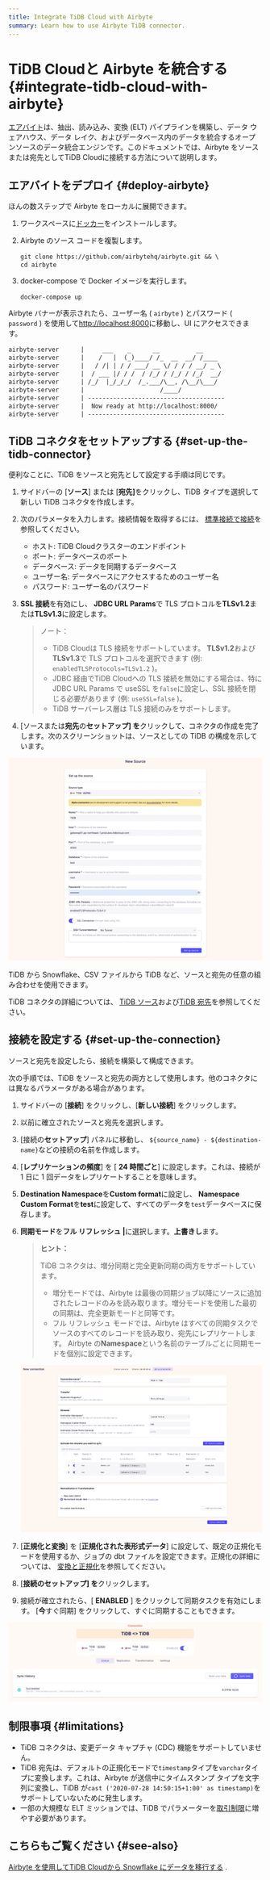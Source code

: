 ```yaml
---
title: Integrate TiDB Cloud with Airbyte
summary: Learn how to use Airbyte TiDB connector.
---
```


# TiDB Cloudと Airbyte を統合する {#integrate-tidb-cloud-with-airbyte}

[エアバイト](https://airbyte.com/)は、抽出、読み込み、変換 (ELT) パイプラインを構築し、データ ウェアハウス、データ レイク、およびデータベース内のデータを統合するオープンソースのデータ統合エンジンです。このドキュメントでは、Airbyte をソースまたは宛先としてTiDB Cloudに接続する方法について説明します。

## エアバイトをデプロイ {#deploy-airbyte}

ほんの数ステップで Airbyte をローカルに展開できます。

1.  ワークスペースに[ドッカー](https://www.docker.com/products/docker-desktop)をインストールします。

2.  Airbyte のソース コードを複製します。

    ```shell
    git clone https://github.com/airbytehq/airbyte.git && \
    cd airbyte
    ```

3.  docker-compose で Docker イメージを実行します。

    ```shell
    docker-compose up
    ```

Airbyte バナーが表示されたら、ユーザー名 ( `airbyte` ) とパスワード ( `password` ) を使用して[http://localhost:8000](http://localhost:8000)に移動し、UI にアクセスできます。

```
airbyte-server      |     ___    _      __          __
airbyte-server      |    /   |  (_)____/ /_  __  __/ /____
airbyte-server      |   / /| | / / ___/ __ \/ / / / __/ _ \
airbyte-server      |  / ___ |/ / /  / /_/ / /_/ / /_/  __/
airbyte-server      | /_/  |_/_/_/  /_.___/\__, /\__/\___/
airbyte-server      |                     /____/
airbyte-server      | --------------------------------------
airbyte-server      |  Now ready at http://localhost:8000/
airbyte-server      | --------------------------------------
```

## TiDB コネクタをセットアップする {#set-up-the-tidb-connector}

便利なことに、TiDB をソースと宛先として設定する手順は同じです。

1.  サイドバーの [**ソース**] または [<strong>宛先]</strong>をクリックし、TiDB タイプを選択して新しい TiDB コネクタを作成します。

2.  次のパラメータを入力します。接続情報を取得するには、 [標準接続で接続](/tidb-cloud/connect-to-tidb-cluster.md#connect-via-standard-connection)を参照してください。

    -   ホスト: TiDB Cloudクラスターのエンドポイント
    -   ポート: データベースのポート
    -   データベース: データを同期するデータベース
    -   ユーザー名: データベースにアクセスするためのユーザー名
    -   パスワード: ユーザー名のパスワード

3.  **SSL 接続**を有効にし、 <strong>JDBC URL Params</strong>で TLS プロトコルを<strong>TLSv1.2</strong>または<strong>TLSv1.3</strong>に設定します。

    > ノート：
    >
    > -   TiDB Cloudは TLS 接続をサポートしています。 **TLSv1.2**および<strong>TLSv1.3</strong>で TLS プロトコルを選択できます (例: `enabledTLSProtocols=TLSv1.2` )。
    > -   JDBC 経由でTiDB Cloudへの TLS 接続を無効にする場合は、特に JDBC URL Params で useSSL を`false`に設定し、SSL 接続を閉じる必要があります (例: `useSSL=false` )。
    > -   TiDB サーバーレス層は TLS 接続のみをサポートします。

4.  [ソースまたは**宛先**の<strong>セットアップ] を</strong>クリックして、コネクタの作成を完了します。次のスクリーンショットは、ソースとしての TiDB の構成を示しています。

![TiDB source configuration](/media/tidb-cloud/integration-airbyte-parameters.jpg)

TiDB から Snowflake、CSV ファイルから TiDB など、ソースと宛先の任意の組み合わせを使用できます。

TiDB コネクタの詳細については、 [TiDB ソース](https://docs.airbyte.com/integrations/sources/tidb)および[TiDB 宛先](https://docs.airbyte.com/integrations/destinations/tidb)を参照してください。

## 接続を設定する {#set-up-the-connection}

ソースと宛先を設定したら、接続を構築して構成できます。

次の手順では、TiDB をソースと宛先の両方として使用します。他のコネクタには異なるパラメータがある場合があります。

1.  サイドバーの [**接続**] をクリックし、[<strong>新しい接続</strong>] をクリックします。

2.  以前に確立されたソースと宛先を選択します。

3.  [接続の**セットアップ**] パネルに移動し、 `${source_name} - ${destination-name}`などの接続の名前を作成します。

4.  [**レプリケーションの頻度**] を [ <strong>24 時間ごと</strong>] に設定します。これは、接続が 1 日に 1 回データをレプリケートすることを意味します。

5.  **Destination Namespace**を<strong>Custom format</strong>に設定し、 <strong>Namespace Custom Format</strong>を<strong>test</strong>に設定して、すべてのデータを`test`データベースに保存します。

6.  **同期モード**を<strong>フル リフレッシュ |</strong>に選択します。<strong>上書きし</strong>ます。

    > **ヒント：**
    >
    > TiDB コネクタは、増分同期と完全更新同期の両方をサポートしています。
    >
    > -   増分モードでは、Airbyte は最後の同期ジョブ以降にソースに追加されたレコードのみを読み取ります。増分モードを使用した最初の同期は、完全更新モードと同等です。
    > -   フル リフレッシュ モードでは、Airbyte はすべての同期タスクでソースのすべてのレコードを読み取り、宛先にレプリケートします。 Airbyte の**Namespace**という名前のテーブルごとに同期モードを個別に設定できます。

    ![Set up connection](/media/tidb-cloud/integration-airbyte-connection.jpg)

7.  [**正規化と変換**] を [<strong>正規化された表形式データ</strong>] に設定して、既定の正規化モードを使用するか、ジョブの dbt ファイルを設定できます。正規化の詳細については、 [変換と正規化](https://docs.airbyte.com/operator-guides/transformation-and-normalization/transformations-with-dbt)を参照してください。

8.  [**接続のセットアップ] を**クリックします。

9.  接続が確立されたら、[ **ENABLED** ] をクリックして同期タスクを有効にします。 [<strong>今</strong>すぐ同期] をクリックして、すぐに同期することもできます。

![Sync data](/media/tidb-cloud/integration-airbyte-sync.jpg)

## 制限事項 {#limitations}

-   TiDB コネクタは、変更データ キャプチャ (CDC) 機能をサポートしていません。
-   TiDB 宛先は、デフォルトの正規化モードで`timestamp`タイプを`varchar`タイプに変換します。これは、Airbyte が送信中にタイムスタンプ タイプを文字列に変換し、TiDB が`cast ('2020-07-28 14:50:15+1:00' as timestamp)`をサポートしていないために発生します。
-   一部の大規模な ELT ミッションでは、TiDB でパラメーターを[取引制限](/develop/dev-guide-transaction-restraints.md#large-transaction-restrictions)に増やす必要があります。

## こちらもご覧ください {#see-also}

[Airbyte を使用してTiDB Cloudから Snowflake にデータを移行する](https://www.pingcap.com/blog/using-airbyte-to-migrate-data-from-tidb-cloud-to-snowflake/) .
